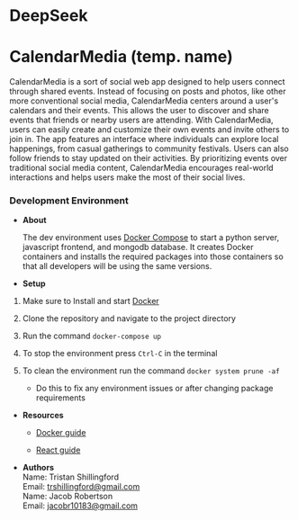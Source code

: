 # DeepSeek
# CalendarMedia (temp. name)
CalendarMedia is a sort of social web app designed to help users connect through shared events. Instead of focusing on posts and photos, like other more conventional social media, CalendarMedia centers around a user's calendars and their events. This allows the user to discover and share events that friends or nearby users are attending. With CalendarMedia, users can easily create and customize their own events and invite others to join in. The app features an interface where individuals can explore local happenings, from casual gatherings to community festivals. Users can also follow friends to stay updated on their activities. By prioritizing events over traditional social media content, CalendarMedia encourages real-world interactions and helps users make the most of their social lives.

### Development Environment

- **About**

    The dev environment uses [Docker Compose](https://docs.docker.com/compose/)
    to start a python server, javascript frontend, and mongodb database.
    It creates Docker containers and installs the required packages into
    those containers so that all developers will be using the same versions.

- **Setup**
1. Make sure to Install and start [Docker](https://docs.docker.com/engine/install/)
        
2. Clone the repository and navigate to the project directory

3. Run the command `docker-compose up`

4. To stop the environment press `Ctrl-C` in the terminal

5. To clean the environment run the command `docker system prune -af`

    - Do this to fix any environment issues or after changing package requirements

- **Resources**

    - [Docker guide](https://docs.docker.com/get-started/docker-overview/)

    - [React guide](https://react.dev/)



- **Authors**                  
Name: Tristan Shillingford               
Email: trshillingford@gmail.com  
Name: Jacob Robertson  
Email: jacobr10183@gmail.com     
